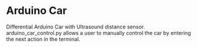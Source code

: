 # Arduino Car 
Differential Arduino Car with Ultrasound distance sensor.<br />
arduino_car_control.py allows a user to manually control the car by entering the next action in the terminal.
